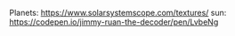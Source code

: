 Planets: https://www.solarsystemscope.com/textures/
sun: https://codepen.io/jimmy-ruan-the-decoder/pen/LvbeNg
